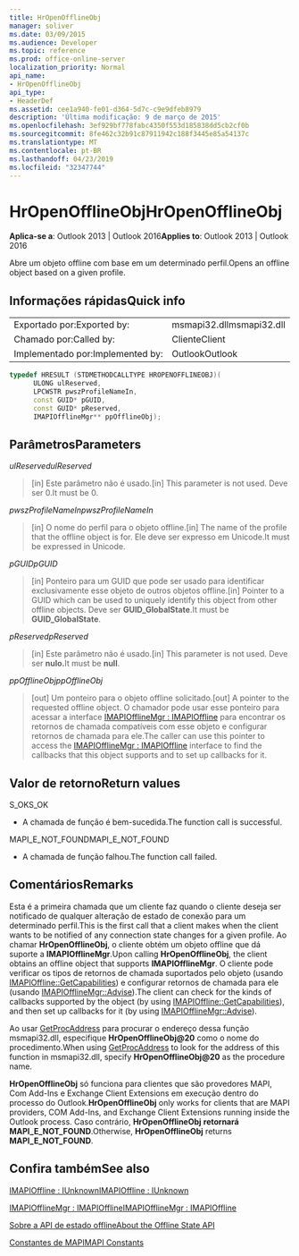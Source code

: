 ```yaml
---
title: HrOpenOfflineObj
manager: soliver
ms.date: 03/09/2015
ms.audience: Developer
ms.topic: reference
ms.prod: office-online-server
localization_priority: Normal
api_name:
- HrOpenOfflineObj
api_type:
- HeaderDef
ms.assetid: cee1a940-fe01-d364-5d7c-c9e9dfeb8979
description: 'Última modificação: 9 de março de 2015'
ms.openlocfilehash: 3ef929bf778fabc4350f553d185838dd5cb2cf0b
ms.sourcegitcommit: 8fe462c32b91c87911942c188f3445e85a54137c
ms.translationtype: MT
ms.contentlocale: pt-BR
ms.lasthandoff: 04/23/2019
ms.locfileid: "32347744"
---
```

# <a name="hropenofflineobj"></a><span data-ttu-id="8fcdb-103">HrOpenOfflineObj</span><span class="sxs-lookup"><span data-stu-id="8fcdb-103">HrOpenOfflineObj</span></span>

  
  
<span data-ttu-id="8fcdb-104">**Aplica-se a**: Outlook 2013 | Outlook 2016</span><span class="sxs-lookup"><span data-stu-id="8fcdb-104">**Applies to**: Outlook 2013 | Outlook 2016</span></span> 
  
<span data-ttu-id="8fcdb-105">Abre um objeto offline com base em um determinado perfil.</span><span class="sxs-lookup"><span data-stu-id="8fcdb-105">Opens an offline object based on a given profile.</span></span>
  
## <a name="quick-info"></a><span data-ttu-id="8fcdb-106">Informações rápidas</span><span class="sxs-lookup"><span data-stu-id="8fcdb-106">Quick info</span></span>

|||
|:-----|:-----|
|<span data-ttu-id="8fcdb-107">Exportado por:</span><span class="sxs-lookup"><span data-stu-id="8fcdb-107">Exported by:</span></span>  <br/> |<span data-ttu-id="8fcdb-108">msmapi32.dll</span><span class="sxs-lookup"><span data-stu-id="8fcdb-108">msmapi32.dll</span></span>  <br/> |
|<span data-ttu-id="8fcdb-109">Chamado por:</span><span class="sxs-lookup"><span data-stu-id="8fcdb-109">Called by:</span></span>  <br/> |<span data-ttu-id="8fcdb-110">Cliente</span><span class="sxs-lookup"><span data-stu-id="8fcdb-110">Client</span></span>  <br/> |
|<span data-ttu-id="8fcdb-111">Implementado por:</span><span class="sxs-lookup"><span data-stu-id="8fcdb-111">Implemented by:</span></span>  <br/> |<span data-ttu-id="8fcdb-112">Outlook</span><span class="sxs-lookup"><span data-stu-id="8fcdb-112">Outlook</span></span>  <br/> |
   
```cpp
typedef HRESULT (STDMETHODCALLTYPE HROPENOFFLINEOBJ)( 
      ULONG ulReserved, 
      LPCWSTR pwszProfileNameIn, 
      const GUID* pGUID, 
      const GUID* pReserved, 
      IMAPIOfflineMgr** ppOfflineObj); 

```

## <a name="parameters"></a><span data-ttu-id="8fcdb-113">Parâmetros</span><span class="sxs-lookup"><span data-stu-id="8fcdb-113">Parameters</span></span>

 <span data-ttu-id="8fcdb-114">_ulReserved_</span><span class="sxs-lookup"><span data-stu-id="8fcdb-114">_ulReserved_</span></span>
  
> <span data-ttu-id="8fcdb-115">[in] Este parâmetro não é usado.</span><span class="sxs-lookup"><span data-stu-id="8fcdb-115">[in] This parameter is not used.</span></span> <span data-ttu-id="8fcdb-116">Deve ser 0.</span><span class="sxs-lookup"><span data-stu-id="8fcdb-116">It must be 0.</span></span>
    
 <span data-ttu-id="8fcdb-117">_pwszProfileNameIn_</span><span class="sxs-lookup"><span data-stu-id="8fcdb-117">_pwszProfileNameIn_</span></span>
  
> <span data-ttu-id="8fcdb-118">[in] O nome do perfil para o objeto offline.</span><span class="sxs-lookup"><span data-stu-id="8fcdb-118">[in] The name of the profile that the offline object is for.</span></span> <span data-ttu-id="8fcdb-119">Ele deve ser expresso em Unicode.</span><span class="sxs-lookup"><span data-stu-id="8fcdb-119">It must be expressed in Unicode.</span></span> 
    
 <span data-ttu-id="8fcdb-120">_pGUID_</span><span class="sxs-lookup"><span data-stu-id="8fcdb-120">_pGUID_</span></span>
  
> <span data-ttu-id="8fcdb-121">[in] Ponteiro para um GUID que pode ser usado para identificar exclusivamente esse objeto de outros objetos offline.</span><span class="sxs-lookup"><span data-stu-id="8fcdb-121">[in] Pointer to a GUID which can be used to uniquely identify this object from other offline objects.</span></span> <span data-ttu-id="8fcdb-122">Deve ser **GUID_GlobalState**.</span><span class="sxs-lookup"><span data-stu-id="8fcdb-122">It must be **GUID_GlobalState**.</span></span>
    
 <span data-ttu-id="8fcdb-123">_pReserved_</span><span class="sxs-lookup"><span data-stu-id="8fcdb-123">_pReserved_</span></span>
  
> <span data-ttu-id="8fcdb-124">[in] Este parâmetro não é usado.</span><span class="sxs-lookup"><span data-stu-id="8fcdb-124">[in] This parameter is not used.</span></span> <span data-ttu-id="8fcdb-125">Deve ser **nulo.**</span><span class="sxs-lookup"><span data-stu-id="8fcdb-125">It must be **null**.</span></span>
    
 <span data-ttu-id="8fcdb-126">_ppOfflineObj_</span><span class="sxs-lookup"><span data-stu-id="8fcdb-126">_ppOfflineObj_</span></span>
  
> <span data-ttu-id="8fcdb-127">[out] Um ponteiro para o objeto offline solicitado.</span><span class="sxs-lookup"><span data-stu-id="8fcdb-127">[out] A pointer to the requested offline object.</span></span> <span data-ttu-id="8fcdb-128">O chamador pode usar esse ponteiro para acessar a interface [IMAPIOfflineMgr : IMAPIOffline](imapiofflinemgrimapioffline.md) para encontrar os retornos de chamada compatíveis com esse objeto e configurar retornos de chamada para ele.</span><span class="sxs-lookup"><span data-stu-id="8fcdb-128">The caller can use this pointer to access the [IMAPIOfflineMgr : IMAPIOffline](imapiofflinemgrimapioffline.md) interface to find the callbacks that this object supports and to set up callbacks for it.</span></span> 
    
## <a name="return-values"></a><span data-ttu-id="8fcdb-129">Valor de retorno</span><span class="sxs-lookup"><span data-stu-id="8fcdb-129">Return values</span></span>

<span data-ttu-id="8fcdb-130">S_OK</span><span class="sxs-lookup"><span data-stu-id="8fcdb-130">S_OK</span></span> 
  
- <span data-ttu-id="8fcdb-131">A chamada de função é bem-sucedida.</span><span class="sxs-lookup"><span data-stu-id="8fcdb-131">The function call is successful.</span></span>
    
<span data-ttu-id="8fcdb-132">MAPI_E_NOT_FOUND</span><span class="sxs-lookup"><span data-stu-id="8fcdb-132">MAPI_E_NOT_FOUND</span></span>
  
- <span data-ttu-id="8fcdb-133">A chamada de função falhou.</span><span class="sxs-lookup"><span data-stu-id="8fcdb-133">The function call failed.</span></span>
    
## <a name="remarks"></a><span data-ttu-id="8fcdb-134">Comentários</span><span class="sxs-lookup"><span data-stu-id="8fcdb-134">Remarks</span></span>

<span data-ttu-id="8fcdb-135">Esta é a primeira chamada que um cliente faz quando o cliente deseja ser notificado de qualquer alteração de estado de conexão para um determinado perfil.</span><span class="sxs-lookup"><span data-stu-id="8fcdb-135">This is the first call that a client makes when the client wants to be notified of any connection state changes for a given profile.</span></span> <span data-ttu-id="8fcdb-136">Ao chamar **HrOpenOfflineObj**, o cliente obtém um objeto offline que dá suporte a **IMAPIOfflineMgr**.</span><span class="sxs-lookup"><span data-stu-id="8fcdb-136">Upon calling **HrOpenOfflineObj**, the client obtains an offline object that supports **IMAPIOfflineMgr**.</span></span> <span data-ttu-id="8fcdb-137">O cliente pode verificar os tipos de retornos de chamada suportados pelo objeto (usando [IMAPIOffline::GetCapabilities](imapioffline-getcapabilities.md)) e configurar retornos de chamada para ele (usando [IMAPIOfflineMgr::Advise](imapiofflinemgr-advise.md)).</span><span class="sxs-lookup"><span data-stu-id="8fcdb-137">The client can check for the kinds of callbacks supported by the object (by using [IMAPIOffline::GetCapabilities](imapioffline-getcapabilities.md)), and then set up callbacks for it (by using [IMAPIOfflineMgr::Advise](imapiofflinemgr-advise.md)).</span></span>
  
<span data-ttu-id="8fcdb-138">Ao usar [GetProcAddress](https://msdn.microsoft.com/library/ms683212.aspx) para procurar o endereço dessa função msmapi32.dll, especifique **HrOpenOfflineObj@20** como o nome do procedimento.</span><span class="sxs-lookup"><span data-stu-id="8fcdb-138">When using [GetProcAddress](https://msdn.microsoft.com/library/ms683212.aspx) to look for the address of this function in msmapi32.dll, specify **HrOpenOfflineObj@20** as the procedure name.</span></span> 
  
 <span data-ttu-id="8fcdb-139">**HrOpenOfflineObj** só funciona para clientes que são provedores MAPI, Com Add-Ins e Exchange Client Extensions em execução dentro do processo do Outlook.</span><span class="sxs-lookup"><span data-stu-id="8fcdb-139">**HrOpenOfflineObj** only works for clients that are MAPI providers, COM Add-Ins, and Exchange Client Extensions running inside the Outlook process.</span></span> <span data-ttu-id="8fcdb-140">Caso contrário, **HrOpenOfflineObj** **retornará MAPI_E_NOT_FOUND**.</span><span class="sxs-lookup"><span data-stu-id="8fcdb-140">Otherwise, **HrOpenOfflineObj** returns **MAPI_E_NOT_FOUND**.</span></span> 
  
## <a name="see-also"></a><span data-ttu-id="8fcdb-141">Confira também</span><span class="sxs-lookup"><span data-stu-id="8fcdb-141">See also</span></span>



[<span data-ttu-id="8fcdb-142">IMAPIOffline : IUnknown</span><span class="sxs-lookup"><span data-stu-id="8fcdb-142">IMAPIOffline : IUnknown</span></span>](imapiofflineiunknown.md)
  
[<span data-ttu-id="8fcdb-143">IMAPIOfflineMgr : IMAPIOffline</span><span class="sxs-lookup"><span data-stu-id="8fcdb-143">IMAPIOfflineMgr : IMAPIOffline</span></span>](imapiofflinemgrimapioffline.md)


[<span data-ttu-id="8fcdb-144">Sobre a API de estado offline</span><span class="sxs-lookup"><span data-stu-id="8fcdb-144">About the Offline State API</span></span>](about-the-offline-state-api.md)
  
[<span data-ttu-id="8fcdb-145">Constantes de MAPI</span><span class="sxs-lookup"><span data-stu-id="8fcdb-145">MAPI Constants</span></span>](mapi-constants.md)


